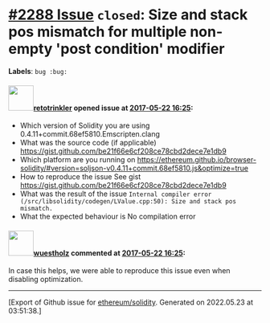 # [\#2288 Issue](https://github.com/ethereum/solidity/issues/2288) `closed`: Size and stack pos mismatch for multiple non-empty 'post condition' modifier
**Labels**: `bug :bug:`


#### <img src="https://avatars.githubusercontent.com/u/13721565?v=4" width="50">[retotrinkler](https://github.com/retotrinkler) opened issue at [2017-05-22 16:25](https://github.com/ethereum/solidity/issues/2288):

- Which version of Solidity you are using
0.4.11+commit.68ef5810.Emscripten.clang
- What was the source code (if applicable)
https://gist.github.com/be21f66e6cf208ce78cbd2dece7e1db9
- Which platform are you running on
https://ethereum.github.io/browser-solidity/#version=soljson-v0.4.11+commit.68ef5810.js&optimize=true
- How to reproduce the issue
See gist https://gist.github.com/be21f66e6cf208ce78cbd2dece7e1db9
- What was the result of the issue
`Internal compiler error (/src/libsolidity/codegen/LValue.cpp:50): Size and stack pos mismatch.
`
- What the expected behaviour is
No compilation error





#### <img src="https://avatars.githubusercontent.com/u/51156?v=4" width="50">[wuestholz](https://github.com/wuestholz) commented at [2017-05-22 16:25](https://github.com/ethereum/solidity/issues/2288#issuecomment-303307244):

In case this helps, we were able to reproduce this issue even when disabling optimization.


-------------------------------------------------------------------------------



[Export of Github issue for [ethereum/solidity](https://github.com/ethereum/solidity). Generated on 2022.05.23 at 03:51:38.]
